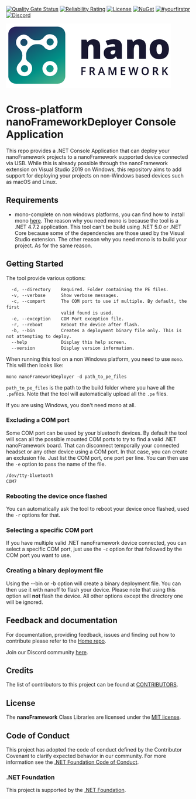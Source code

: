 [![Quality Gate Status](https://sonarcloud.io/api/project_badges/measure?project=nanoframework_nanoFrameworkDeployer&metric=alert_status)](https://sonarcloud.io/dashboard?id=nanoframework_nanoFrameworkDeployer) [![Reliability Rating](https://sonarcloud.io/api/project_badges/measure?project=nanoframework_nanoFrameworkDeployer&metric=reliability_rating)](https://sonarcloud.io/dashboard?id=nanoframework_nanoFrameworkDeployer) [![License](https://img.shields.io/badge/License-MIT-blue.svg)](LICENSE) [![NuGet](https://img.shields.io/nuget/dt/nanoFrameworkDeployer.svg?label=NuGet&style=flat&logo=nuget)](https://www.nuget.org/packages/nanoFrameworkDeployer/) [![#yourfirstpr](https://img.shields.io/badge/first--timers--only-friendly-blue.svg)](https://github.com/nanoframework/Home/blob/master/CONTRIBUTING.md) [![Discord](https://img.shields.io/discord/478725473862549535.svg?logo=discord&logoColor=white&label=Discord&color=7289DA)](https://discord.gg/gCyBu8T)

![nanoFramework logo](https://github.com/nanoframework/Home/blob/main/resources/logo/nanoFramework-repo-logo.png)

# Cross-platform nanoFrameworkDeployer Console Application 

This repo provides a .NET Console Application that can deploy your nanoFramework projects to a nanoFramework supported device connected via USB. While this is already possible through the nanoFramework extension on Visual Studio 2019 on Windows, this repository aims to add support for deploying your projects on non-Windows based devices such as macOS and Linux.

## Requirements

- mono-complete on non windows platforms, you can find how to install mono [here](https://www.mono-project.com/docs/getting-started/install/). The reason why you need mono is because the tool is a .NET 4.7.2 application. This tool can't be build using .NET 5.0 or .NET Core because some of the dependencies are those used by the Visual Studio extension. The other reason why you need mono is to build your project. As for the same reason.

## Getting Started

The tool provide various options:

```text
  -d, --directory    Required. Folder containing the PE files.
  -v, --verbose      Show verbose messages.
  -c, --comport      The COM port to use if multiple. By default, the first
                     valid found is used.
  -e, --exception    COM Port exception file.
  -r, --reboot       Reboot the device after flash.
  -b, --bin          Creates a deployment binary file only. This is not attempting to deploy.
  --help             Display this help screen.
  --version          Display version information.
```

When running this tool on a non Windows platform, you need to use `mono`. This will then looks like:

```shell
mono nanoFrameworkDeployer -d path_to_pe_files
```

`path_to_pe_files` is the path to the build folder where you have all the `.pe`files. Note that the tool will automatically upload all the `.pe` files.

If you are using Windows, you don't need mono at all.

### Excluding a COM port

Some COM port can be used by your bluetooth devices. By default the tool will scan all the possible mounted COM ports to try to find a valid .NET nanoFramework board. That can disconnect temporally your connected headset or any other device using a COM port. In that case, you can create an exclusion file. Just list the COM port, one port per line. You can then use the `-e` option to pass the name of the file.

```text
/dev/tty-bluetooth
COM7
```

### Rebooting the device once flashed

You can automatically ask the tool to reboot your device once flashed, used the `-r` options for that.

### Selecting a specific COM port

If you have multiple valid .NET nanoFramework device connected, you can select a specific COM port, just use the `-c` option for that followed by the COM port you want to use.

### Creating a binary deployment file

Using the --bin or -b option will create a binary deployment file. You can then use it with nanoff to flash your device. Please note that using this option will **not** flash the device. All other options except the directory one will be ignored.

## Feedback and documentation

For documentation, providing feedback, issues and finding out how to contribute please refer to the [Home repo](https://github.com/nanoframework/Home).

Join our Discord community [here](https://discord.gg/gCyBu8T).

## Credits

The list of contributors to this project can be found at [CONTRIBUTORS](https://github.com/nanoframework/Home/blob/master/CONTRIBUTORS.md).

## License

The **nanoFramework** Class Libraries are licensed under the [MIT license](LICENSE).

## Code of Conduct

This project has adopted the code of conduct defined by the Contributor Covenant to clarify expected behavior in our community.
For more information see the [.NET Foundation Code of Conduct](https://dotnetfoundation.org/code-of-conduct).

### .NET Foundation

This project is supported by the [.NET Foundation](https://dotnetfoundation.org).
